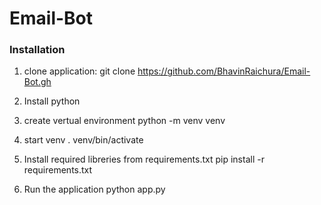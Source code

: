 # Email-Bot

### Installation

1. clone application:
git clone https://github.com/BhavinRaichura/Email-Bot.gh

2. Install python

3. create vertual environment
python -m venv venv

4. start venv
. venv/bin/activate

5. Install required libreries from requirements.txt
pip install -r requirements.txt

6. Run the application
python app.py





